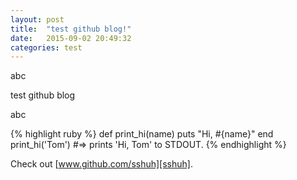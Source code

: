 ```yaml
---
layout: post
title:  "test github blog!"
date:   2015-09-02 20:49:32
categories: test
---
```


abc

test github blog

abc

{% highlight ruby %}
def print_hi(name)
  puts "Hi, #{name}"
end
print_hi('Tom')
#=> prints 'Hi, Tom' to STDOUT.
{% endhighlight %}

Check out [www.github.com/sshuh][sshuh].

[sshuh]: www.github.com/sshuh
